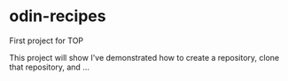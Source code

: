 # odin-recipes
First project for TOP

This project will show I've demonstrated how to create a repository, clone that repository, and ...

